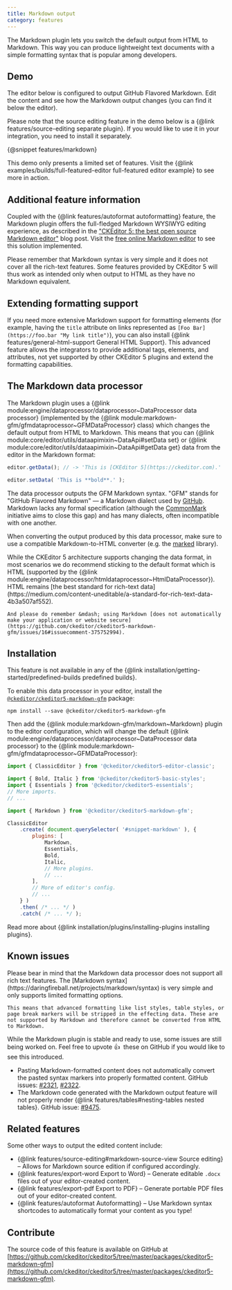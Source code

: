 ```yaml
---
title: Markdown output
category: features
---
```


The Markdown plugin lets you switch the default output from HTML to Markdown. This way you can produce lightweight text documents with a simple formatting syntax that is popular among developers.

## Demo

The editor below is configured to output GitHub Flavored Markdown. Edit the content and see how the Markdown output changes (you can find it below the editor).

<info-box info>
	Please note that the source editing feature in the demo below is a {@link features/source-editing separate plugin}. If you would like to use it in your integration, you need to install it separately.
</info-box>

{@snippet features/markdown}

<info-box info>
	This demo only presents a limited set of features. Visit the {@link examples/builds/full-featured-editor full-featured editor example} to see more in action.
</info-box>

## Additional feature information

 Coupled with the {@link features/autoformat autoformatting} feature, the Markdown plugin offers the full-fledged Markdown WYSIWYG editing experience, as described in the ["CKEditor 5: the best open source Markdown editor"](https://ckeditor.com/blog/CKEditor-5-the-best-open-source-Markdown-editor/) blog post. Visit the [free online Markdown editor](https://onlinemarkdowneditor.dev/) to see this solution implemented.

Please remember that Markdown syntax is very simple and it does not cover all the rich-text features. Some features provided by CKEditor 5 will thus work as intended only when output to HTML as they have no Markdown equivalent.

## Extending formatting support
If you need more extensive Markdown support for formatting elements (for example, having the `title` attribute on links represented as `[Foo Bar](https://foo.bar "My link title")`), you can also install {@link features/general-html-support General HTML Support}. This advanced feature allows the integrators to provide additional tags, elements, and attributes, not yet supported by other CKEditor 5 plugins and extend the formatting capabilities.

## The Markdown data processor

The Markdown plugin uses a {@link module:engine/dataprocessor/dataprocessor~DataProcessor data processor} (implemented by the {@link module:markdown-gfm/gfmdataprocessor~GFMDataProcessor} class) which changes the default output from HTML to Markdown. This means that you can {@link module:core/editor/utils/dataapimixin~DataApi#setData set} or {@link module:core/editor/utils/dataapimixin~DataApi#getData get} data from the editor in the Markdown format:

```js
editor.getData(); // -> 'This is [CKEditor 5](https://ckeditor.com).'

editor.setData( 'This is **bold**.' );
```

The data processor outputs the GFM Markdown syntax. "GFM" stands for "GitHub Flavored Markdown" &mdash; a Markdown dialect used by [GitHub](https://github.com). Markdown lacks any formal specification (although the [CommonMark](https://commonmark.org/) initiative aims to close this gap) and has many dialects, often incompatible with one another.

When converting the output produced by this data processor, make sure to use a compatible Markdown-to-HTML converter (e.g. the [marked](https://www.npmjs.com/package/marked) library).

<info-box info>
	While the CKEditor 5 architecture supports changing the data format, in most scenarios we do recommend sticking to the default format which is HTML (supported by the {@link module:engine/dataprocessor/htmldataprocessor~HtmlDataProcessor}). HTML remains [the best standard for rich-text data](https://medium.com/content-uneditable/a-standard-for-rich-text-data-4b3a507af552).

	And please do remember &mdash; using Markdown [does not automatically make your application or website secure](https://github.com/ckeditor/ckeditor5-markdown-gfm/issues/16#issuecomment-375752994).
</info-box>

## Installation

<info-box info>
	This feature is not available in any of the {@link installation/getting-started/predefined-builds predefined builds}.
</info-box>

To enable this data processor in your editor, install the [`@ckeditor/ckeditor5-markdown-gfm`](https://www.npmjs.com/package/@ckeditor/ckeditor5-markdown-gfm) package:

```
npm install --save @ckeditor/ckeditor5-markdown-gfm
```

Then add the {@link module:markdown-gfm/markdown~Markdown} plugin to the editor configuration, which will change the default {@link module:engine/dataprocessor/dataprocessor~DataProcessor data processor} to the {@link module:markdown-gfm/gfmdataprocessor~GFMDataProcessor}:

```js
import { ClassicEditor } from '@ckeditor/ckeditor5-editor-classic';

import { Bold, Italic } from '@ckeditor/ckeditor5-basic-styles';
import { Essentials } from '@ckeditor/ckeditor5-essentials';
// More imports.
// ...

import { Markdown } from '@ckeditor/ckeditor5-markdown-gfm';

ClassicEditor
	.create( document.querySelector( '#snippet-markdown' ), {
		plugins: [
			Markdown,
			Essentials,
			Bold,
			Italic,
			// More plugins.
			// ...
		],
		// More of editor's config.
		// ...
	} )
	.then( /* ... */ )
	.catch( /* ... */ );

```

<info-box info>
	Read more about {@link installation/plugins/installing-plugins installing plugins}.
</info-box>

## Known issues

<info-box info>
	Please bear in mind that the Markdown data processor does not support all rich text features. The [Markdown syntax](https://daringfireball.net/projects/markdown/syntax) is very simple and only supports limited formatting options.

	This means that advanced formatting like list styles, table styles, or page break markers will be stripped in the effecting data. These are not supported by Markdown and therefore cannot be converted from HTML to Markdown.
</info-box>

While the Markdown plugin is stable and ready to use, some issues are still being worked on. Feel free to upvote 👍&nbsp; these on GitHub if you would like to see this introduced.

* Pasting Markdown-formatted content does not automatically convert the pasted syntax markers into properly formatted content. GitHub issues: [#2321](https://github.com/ckeditor/ckeditor5/issues/2321), [#2322](https://github.com/ckeditor/ckeditor5/issues/2322).
* The Markdown code generated with the Markdown output feature will not properly render {@link features/tables#nesting-tables nested tables}. GitHub issue: [#9475](https://github.com/ckeditor/ckeditor5/issues/9475).

## Related features

Some other ways to output the edited content include:

* {@link features/source-editing#markdown-source-view Source editing} &ndash; Allows for Markdown source edition if configured accordingly.
* {@link features/export-word Export to Word} &ndash; Generate editable `.docx` files out of your editor-created content.
* {@link features/export-pdf Export to PDF} &ndash; Generate portable PDF files out of your editor-created content.
* {@link features/autoformat Autoformatting} &ndash; Use Markdown syntax shortcodes to automatically format your content as you type!

## Contribute

The source code of this feature is available on GitHub at [https://github.com/ckeditor/ckeditor5/tree/master/packages/ckeditor5-markdown-gfm](https://github.com/ckeditor/ckeditor5/tree/master/packages/ckeditor5-markdown-gfm).
